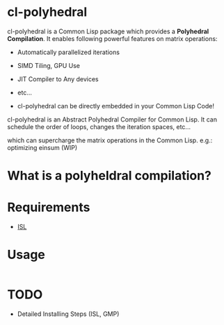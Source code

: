 
# cl-polyhedral

cl-polyhedral is a Common Lisp package which provides a **Polyhedral Compilation**.  It enables following powerful features on matrix operations:

- Automatically parallelized iterations

- SIMD Tiling, GPU Use

- JIT Compiler to Any devices

- etc...

- cl-polyhedral can be directly embedded in your Common Lisp Code!

cl-polyhedral is an Abstract Polyhedral Compiler for Common Lisp. It can schedule the order of loops, changes the iteration spaces, etc...

which can supercharge the matrix operations in the Common Lisp. e.g.: optimizing einsum (WIP)

# What is a polyheldral compilation?

# Requirements

- [ISL](https://github.com/Meinersbur/isl)

# Usage

```lisp

```

# TODO

- Detailed Installing Steps (ISL, GMP)

